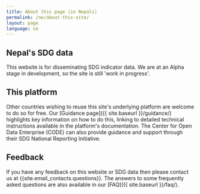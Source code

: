 ```yaml
---
title: About this page (in Nepali)
permalink: /ne/about-this-site/
layout: page
language: ne
---
```


## Nepal's SDG data
This website is for disseminating SDG indicator data. We are at an Alpha stage in development, so the site is still 'work in progress'.

## This platform
Other countries wishing to reuse this site's underlying platform are welcome to do so for free. Our [Guidance page]({{ site.baseurl }}/guidance/) highlights key information on how to do this, linking to detailed technical instructions available in the platform's documentation. The Center for Open Data Enterprise (CODE) can also provide guidance and support through their SDG National Reporting Initiative.

## Feedback
If you have any feedback on this website or SDG data then please contact us at {{site.email_contacts.questions}}. The answers to some frequently asked questions are also available in our [FAQ]({{ site.baseurl }}/faq/).

